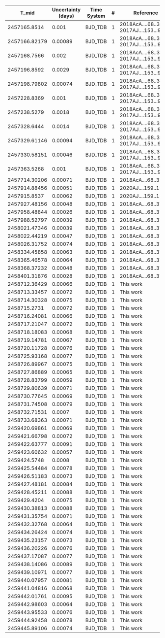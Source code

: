|T_mid|Uncertainty (days)           |Time System|#                                            |Reference                           |
|-----|-----------------------------|-----------|---------------------------------------------|------------------------------------|
|2457165.8514|0.001                        |BJD_TDB    |1                                            |2018AcA….68..371M; 2017AJ….153...97O|
|2457166.82179|0.00089                      |BJD_TDB    |1                                            |2018AcA….68..371M; 2017AJ….153...97O|
|2457168.7566|0.002                        |BJD_TDB    |1                                            |2018AcA….68..371M; 2017AJ….153...97O|
|2457196.8592|0.0029                       |BJD_TDB    |1                                            |2018AcA….68..371M; 2017AJ….153...97O|
|2457198.79802|0.00074                      |BJD_TDB    |1                                            |2018AcA….68..371M; 2017AJ….153...97O|
|2457228.8369|0.001                        |BJD_TDB    |1                                            |2018AcA….68..371M; 2017AJ….153...97O|
|2457238.5279|0.0018                       |BJD_TDB    |1                                            |2018AcA….68..371M; 2017AJ….153...97O|
|2457328.6444|0.0014                       |BJD_TDB    |1                                            |2018AcA….68..371M; 2017AJ….153...97O|
|2457329.61146|0.00094                      |BJD_TDB    |1                                            |2018AcA….68..371M; 2017AJ….153...97O|
|2457330.58151|0.00046                      |BJD_TDB    |1                                            |2018AcA….68..371M; 2017AJ….153...97O|
|2457363.5268|0.001                        |BJD_TDB    |1                                            |2018AcA….68..371M; 2017AJ….153...97O|
|2457714.30206|0.00071                      |BJD_TDB    |1                                            |2018AcA....68..371M                 |
|2457914.88456|0.00051                      |BJD_TDB    |1                                            |2020AJ....159..150P                 |
|2457915.8537|0.00062                      |BJD_TDB    |1                                            |2020AJ....159..150P                 |
|2457927.48156|0.00048                      |BJD_TDB    |1                                            |2018AcA....68..371M                 |
|2457958.48844|0.00026                      |BJD_TDB    |1                                            |2018AcA....68..371M                 |
|2457988.52797|0.00039                      |BJD_TDB    |1                                            |2018AcA....68..371M                 |
|2458021.47346|0.00039                      |BJD_TDB    |1                                            |2018AcA....68..371M                 |
|2458022.44219|0.00047                      |BJD_TDB    |1                                            |2018AcA....68..371M                 |
|2458026.31752|0.00074                      |BJD_TDB    |1                                            |2018AcA....68..371M                 |
|2458334.45858|0.00063                      |BJD_TDB    |1                                            |2018AcA....68..371M                 |
|2458365.46578|0.00064                      |BJD_TDB    |1                                            |2018AcA....68..371M                 |
|2458368.37232|0.00048                      |BJD_TDB    |1                                            |2018AcA....68..371M                 |
|2458401.31876|0.00028                      |BJD_TDB    |1                                            |2018AcA....68..371M                 |
|2458712.36429|0.00066                      |BJD_TDB    |1                                            |This work                           |
|2458713.33457|0.00072                      |BJD_TDB    |1                                            |This work                           |
|2458714.30328|0.00075                      |BJD_TDB    |1                                            |This work                           |
|2458715.2731|0.00072                      |BJD_TDB    |1                                            |This work                           |
|2458716.24081|0.00066                      |BJD_TDB    |1                                            |This work                           |
|2458717.21047|0.00072                      |BJD_TDB    |1                                            |This work                           |
|2458718.18083|0.00068                      |BJD_TDB    |1                                            |This work                           |
|2458719.14781|0.00067                      |BJD_TDB    |1                                            |This work                           |
|2458720.11728|0.00076                      |BJD_TDB    |1                                            |This work                           |
|2458725.93168|0.00077                      |BJD_TDB    |1                                            |This work                           |
|2458726.89967|0.00075                      |BJD_TDB    |1                                            |This work                           |
|2458727.86889|0.00065                      |BJD_TDB    |1                                            |This work                           |
|2458728.83799|0.00059                      |BJD_TDB    |1                                            |This work                           |
|2458729.80639|0.00071                      |BJD_TDB    |1                                            |This work                           |
|2458730.77645|0.00069                      |BJD_TDB    |1                                            |This work                           |
|2458731.74508|0.00079                      |BJD_TDB    |1                                            |This work                           |
|2458732.71531|0.0007                       |BJD_TDB    |1                                            |This work                           |
|2458733.68363|0.00071                      |BJD_TDB    |1                                            |This work                           |
|2459420.69861|0.00069                      |BJD_TDB    |1                                            |This work                           |
|2459421.66798|0.00072                      |BJD_TDB    |1                                            |This work                           |
|2459422.63777|0.00091                      |BJD_TDB    |1                                            |This work                           |
|2459423.60632|0.00057                      |BJD_TDB    |1                                            |This work                           |
|2459424.5748|0.0008                       |BJD_TDB    |1                                            |This work                           |
|2459425.54484|0.00078                      |BJD_TDB    |1                                            |This work                           |
|2459426.51183|0.00073                      |BJD_TDB    |1                                            |This work                           |
|2459427.48181|0.00084                      |BJD_TDB    |1                                            |This work                           |
|2459428.45211|0.00088                      |BJD_TDB    |1                                            |This work                           |
|2459429.4204|0.00075                      |BJD_TDB    |1                                            |This work                           |
|2459430.38813|0.00088                      |BJD_TDB    |1                                            |This work                           |
|2459431.35754|0.00071                      |BJD_TDB    |1                                            |This work                           |
|2459432.32768|0.00064                      |BJD_TDB    |1                                            |This work                           |
|2459434.26424|0.00074                      |BJD_TDB    |1                                            |This work                           |
|2459435.23157|0.00073                      |BJD_TDB    |1                                            |This work                           |
|2459436.20226|0.00076                      |BJD_TDB    |1                                            |This work                           |
|2459437.17087|0.00077                      |BJD_TDB    |1                                            |This work                           |
|2459438.14086|0.00089                      |BJD_TDB    |1                                            |This work                           |
|2459439.10971|0.00077                      |BJD_TDB    |1                                            |This work                           |
|2459440.07957|0.00081                      |BJD_TDB    |1                                            |This work                           |
|2459441.04816|0.00068                      |BJD_TDB    |1                                            |This work                           |
|2459442.01761|0.00095                      |BJD_TDB    |1                                            |This work                           |
|2459442.98603|0.00064                      |BJD_TDB    |1                                            |This work                           |
|2459443.95533|0.00076                      |BJD_TDB    |1                                            |This work                           |
|2459444.92458|0.00078                      |BJD_TDB    |1                                            |This work                           |
|2459445.89106|0.00074                      |BJD_TDB    |1                                            |This work                           |
